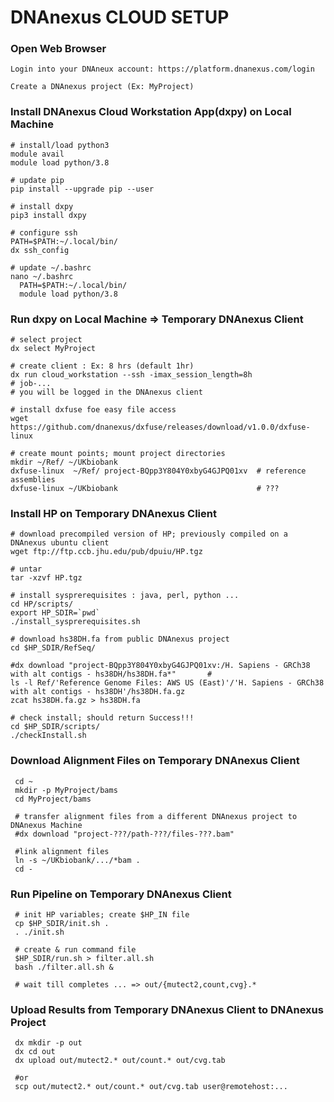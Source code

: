 # DNAnexus CLOUD SETUP #

### Open Web Browser ###

    Login into your DNAneux account: https://platform.dnanexus.com/login

    Create a DNAnexus project (Ex: MyProject)

### Install DNAnexus Cloud Workstation App(dxpy) on Local Machine ### 

    # install/load python3
    module avail
    module load python/3.8

    # update pip
    pip install --upgrade pip --user   

    # install dxpy
    pip3 install dxpy

    # configure ssh
    PATH=$PATH:~/.local/bin/
    dx ssh_config

    # update ~/.bashrc
    nano ~/.bashrc
      PATH=$PATH:~/.local/bin/
      module load python/3.8

### Run dxpy on Local Machine => Temporary DNAnexus Client ###
  
    # select project
    dx select MyProject

    # create client : Ex: 8 hrs (default 1hr)
    dx run cloud_workstation --ssh -imax_session_length=8h 	
    # job-...
    # you will be logged in the DNAnexus client

    # install dxfuse foe easy file access
    wget https://github.com/dnanexus/dxfuse/releases/download/v1.0.0/dxfuse-linux

    # create mount points; mount project directories
    mkdir ~/Ref/ ~/UKbiobank
    dxfuse-linux  ~/Ref/ project-BQpp3Y804Y0xbyG4GJPQ01xv  # reference assemblies
    dxfuse-linux ~/UKbiobank                               # ???  

### Install HP on Temporary DNAnexus Client ###

    # download precompiled version of HP; previously compiled on a DNAnexus ubuntu client
    wget ftp://ftp.ccb.jhu.edu/pub/dpuiu/HP.tgz			

    # untar
    tar -xzvf HP.tgz 

    # install sysprerequisites : java, perl, python ...
    cd HP/scripts/
    export HP_SDIR=`pwd`
    ./install_sysprerequisites.sh 

    # download hs38DH.fa from public DNAnexus project
    cd $HP_SDIR/RefSeq/

    #dx download "project-BQpp3Y804Y0xbyG4GJPQ01xv:/H. Sapiens - GRCh38 with alt contigs - hs38DH/hs38DH.fa*"       #
    ls -l Ref/'Reference Genome Files: AWS US (East)'/'H. Sapiens - GRCh38 with alt contigs - hs38DH'/hs38DH.fa.gz
    zcat hs38DH.fa.gz > hs38DH.fa

    # check install; should return Success!!!
    cd $HP_SDIR/scripts/
    ./checkInstall.sh	                                                


### Download Alignment Files on Temporary DNAnexus Client ####

     cd ~
     mkdir -p MyProject/bams
     cd MyProject/bams

     # transfer alignment files from a different DNAnexus project to DNAnexus Machine
     #dx download "project-???/path-???/files-???.bam"

     #link alignment files
     ln -s ~/UKbiobank/.../*bam .
     cd -

### Run Pipeline on Temporary DNAnexus Client ####

     # init HP variables; create $HP_IN file
     cp $HP_SDIR/init.sh .
     . ./init.sh
    
     # create & run command file
     $HP_SDIR/run.sh > filter.all.sh                            
     bash ./filter.all.sh &

     # wait till completes ... => out/{mutect2,count,cvg}.*

### Upload Results from Temporary DNAnexus Client to DNAnexus Project ####

     dx mkdir -p out
     dx cd out
     dx upload out/mutect2.* out/count.* out/cvg.tab  

     #or
     scp out/mutect2.* out/count.* out/cvg.tab user@remotehost:...

     
     

